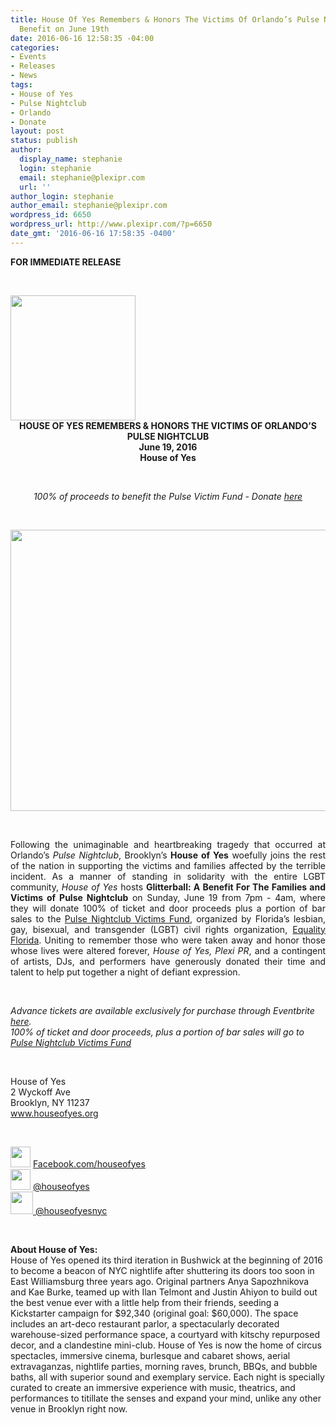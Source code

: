 ```yaml
---
title: House Of Yes Remembers & Honors The Victims Of Orlando’s Pulse Nightclub with
  Benefit on June 19th
date: 2016-06-16 12:58:35 -04:00
categories:
- Events
- Releases
- News
tags:
- House of Yes
- Pulse Nightclub
- Orlando
- Donate
layout: post
status: publish
author:
  display_name: stephanie
  login: stephanie
  email: stephanie@plexipr.com
  url: ''
author_login: stephanie
author_email: stephanie@plexipr.com
wordpress_id: 6650
wordpress_url: http://www.plexipr.com/?p=6650
date_gmt: '2016-06-16 17:58:35 -0400'
---
```


<div dir="ltr"><strong>FOR IMMEDIATE RELEASE</strong></div>
<p>&nbsp;</p>
<div dir="ltr"><img class="CToWUd aligncenter" src="https://ci6.googleusercontent.com/proxy/eEObb2YJXFJt19sRHNWyCU-Iq0k9WYagR4fTe3wxGfFKicVf1QfrIx34mMrIpiEUCkIP4o-NtXA9dP_H_kIfMjj1yRzDbciNNO_3tA=s0-d-e1-ft#http://img.ymlp58.com/plexipr_HOYlogosquaregold--1.png" width="200" height="200" /></div>
<div dir="ltr" style="text-align: center;"><strong>HOUSE OF YES REMEMBERS &amp; HONORS THE VICTIMS OF ORLANDO’S PULSE NIGHTCLUB</strong></div>
<div dir="ltr" style="text-align: center;"><strong>June 19, 2016</strong></div>
<div dir="ltr" style="text-align: center;"><strong>House of Yes</strong></div>
<p>&nbsp;</p>
<div dir="ltr" style="text-align: center;"><em>100% of proceeds to benefit the Pulse Victim Fund - Donate <a href="http://t.ymlp58.com/jhmjwalaejmsbadamsmanaueqwe/click.php" target="_blank" data-saferedirecturl="https://www.google.com/url?hl=en&amp;q=http://t.ymlp58.com/jhmjwalaejmsbadamsmanaueqwe/click.php&amp;source=gmail&amp;ust=1468346262743000&amp;usg=AFQjCNGv7w27T6jfJoGGRIoYkALNQfFV_w">here</a></em></div>
<p>&nbsp;</p>
<div dir="ltr"><img class="CToWUd a6T" tabindex="0" src="https://ci4.googleusercontent.com/proxy/UiCg2U_vb8kPeNHK1KYgg3tMPzUXW2UepC386Y2t_cdG5XZl76GVLZ4zRtlWcKeRNJUzKGhdbOd86GQclqoM3YLxYN_b3ZkX7NDdPF4T4H83=s0-d-e1-ft#http://img.ymlp58.com/plexipr_GlitterBalldjsallinfo1--1.jpg" width="800" height="450" /></div>
<p>&nbsp;</p>
<div dir="ltr" style="text-align: justify;">Following the unimaginable and heartbreaking tragedy that occurred at Orlando’s <i>Pulse Nightclub</i>, Brooklyn’s <strong>House of Yes</strong> woefully joins the rest of the nation in supporting the victims and families affected by the terrible incident. As a manner of standing in solidarity with the entire LGBT community, <i>House of Yes </i>hosts <strong>Glitterball: A Benefit For The Families and Victims of Pulse Nightclub</strong> on Sunday, June 19 from <span class="aBn" tabindex="0" data-term="goog_1728505759"><span class="aQJ">7pm - 4am</span></span>, where they will donate 100% of ticket and door proceeds plus a portion of bar sales to the <a href="http://t.ymlp58.com/jhmjwalaejmsbadamsmanaueqwe/click.php" target="_blank" data-saferedirecturl="https://www.google.com/url?hl=en&amp;q=http://t.ymlp58.com/jhmjwalaejmsbadamsmanaueqwe/click.php&amp;source=gmail&amp;ust=1468346262743000&amp;usg=AFQjCNGv7w27T6jfJoGGRIoYkALNQfFV_w">Pulse Nightclub Victims Fund</a>, organized by Florida’s lesbian, gay, bisexual, and transgender (LGBT) civil rights organization, <a href="http://t.ymlp58.com/jhmjqapaejmsbaoamsmataueqwe/click.php" target="_blank" data-saferedirecturl="https://www.google.com/url?hl=en&amp;q=http://t.ymlp58.com/jhmjqapaejmsbaoamsmataueqwe/click.php&amp;source=gmail&amp;ust=1468346262744000&amp;usg=AFQjCNEc62qQxmscfHGYlt00Ym-YAG3xGA">Equality Florida</a>. Uniting to remember those who were taken away and honor those whose lives were altered forever, <i>House of Yes, Plexi PR</i>, and a contingent of artists, DJs, and performers have generously donated their time and talent to help put together a night of defiant expression.</div>
<p>&nbsp;</p>
<div dir="ltr"><em>Advance tickets are available exclusively for purchase through Eventbrite <a href="http://t.ymlp58.com/jhmjyakaejmsbaoamsmaraueqwe/click.php" target="_blank" data-saferedirecturl="https://www.google.com/url?hl=en&amp;q=http://t.ymlp58.com/jhmjyakaejmsbaoamsmaraueqwe/click.php&amp;source=gmail&amp;ust=1468346262744000&amp;usg=AFQjCNEbLoO_H6sLxZWiaXQYlRRuyPEufw">here</a>.</em></div>
<div dir="ltr"><em>100% of ticket and door proceeds, plus a portion of bar sales will go to <a href="http://t.ymlp58.com/jhmjwalaejmsbadamsmanaueqwe/click.php" target="_blank" data-saferedirecturl="https://www.google.com/url?hl=en&amp;q=http://t.ymlp58.com/jhmjwalaejmsbadamsmanaueqwe/click.php&amp;source=gmail&amp;ust=1468346262744000&amp;usg=AFQjCNFrCpLnGR8JjHUfTi5clX3DGdhXLQ">Pulse Nightclub Victims Fund</a></em></div>
<p>&nbsp;</p>
<div dir="ltr">House of Yes</div>
<div dir="ltr">2 Wyckoff Ave</div>
<div dir="ltr">Brooklyn, NY 11237</div>
<div dir="ltr"><a href="http://t.ymlp58.com/jhmbsaraejmsbavamsmaxaueqwe/click.php" target="_blank" data-saferedirecturl="https://www.google.com/url?hl=en&amp;q=http://t.ymlp58.com/jhmbsaraejmsbavamsmaxaueqwe/click.php&amp;source=gmail&amp;ust=1468346262744000&amp;usg=AFQjCNHymS531B2w9PwaHfzSGUsHSV0fdQ">www.houseofyes.org</a></div>
<p>&nbsp;</p>
<div dir="ltr"><a href="http://t.ymlp58.com/jhmbsaraejmsbavamsmaxaueqwe/click.php" target="_blank" data-saferedirecturl="https://www.google.com/url?hl=en&amp;q=http://t.ymlp58.com/jhmbsaraejmsbavamsmaxaueqwe/click.php&amp;source=gmail&amp;ust=1468346262744000&amp;usg=AFQjCNHymS531B2w9PwaHfzSGUsHSV0fdQ"><img class="CToWUd" src="https://lh5.googleusercontent.com/v5-GumGsz3DpwiqjWmuEDlOCEzTAmKJp6F_r6Ve4C4fA1je8vAND0Y1S1dUKJJebXEZNmxklgnGT2epQVIJC57O8-BqGMoHR7aV4rnI7p6cZ05olwzqQYyi6sAW9adKkTBhczoN6" width="32" height="33" /></a> <a href="http://t.ymlp58.com/jhmbuadaejmsbalamsmakaueqwe/click.php" target="_blank" data-saferedirecturl="https://www.google.com/url?hl=en&amp;q=http://t.ymlp58.com/jhmbuadaejmsbalamsmakaueqwe/click.php&amp;source=gmail&amp;ust=1468346262744000&amp;usg=AFQjCNF_lgWFZEhR7IOGEaJPdTlbxycjww">Facebook.com/houseofyes</a></div>
<div dir="ltr"><a href="http://t.ymlp58.com/jhmbuadaejmsbalamsmakaueqwe/click.php" target="_blank" data-saferedirecturl="https://www.google.com/url?hl=en&amp;q=http://t.ymlp58.com/jhmbuadaejmsbalamsmakaueqwe/click.php&amp;source=gmail&amp;ust=1468346262744000&amp;usg=AFQjCNF_lgWFZEhR7IOGEaJPdTlbxycjww"><img class="CToWUd" src="https://lh4.googleusercontent.com/nLNPdNwYHj4KETUHEW_94LffFbbEjm4p9O7Qo2wrxWKCICAqFj3a65o2oiwzjVKcezSm6TeKMPK7O1PT17U4No-e_BapKAliaOFDbQ7qKgr4LFtGbT3n8PRsAP49V2s1r6UJchcq" width="32" height="33" /></a> <a href="http://t.ymlp58.com/jhmbealaejmsbafamsmafaueqwe/click.php" target="_blank" data-saferedirecturl="https://www.google.com/url?hl=en&amp;q=http://t.ymlp58.com/jhmbealaejmsbafamsmafaueqwe/click.php&amp;source=gmail&amp;ust=1468346262744000&amp;usg=AFQjCNFxcGRvrf-qROs78DPooRFtKDKnLQ">@houseofyes</a></div>
<div dir="ltr"><a href="http://t.ymlp58.com/jhmbealaejmsbafamsmafaueqwe/click.php" target="_blank" data-saferedirecturl="https://www.google.com/url?hl=en&amp;q=http://t.ymlp58.com/jhmbealaejmsbafamsmafaueqwe/click.php&amp;source=gmail&amp;ust=1468346262744000&amp;usg=AFQjCNFxcGRvrf-qROs78DPooRFtKDKnLQ"><img class="CToWUd" src="https://lh3.googleusercontent.com/PHLkqrJsjwo7U8CRHpF-3W5pReKxiFeFzQd-YXEjAik7kAQqoIE1Wu6104d9vQlT9YXgPHKvgH9tldpKjM2XU1HYXNOBG4ypbVrEzo8Vww0kOqZcZEYkTQ0EFvc3EwYhajMmi5ZJ" width="36" height="36" /></a><a href="http://t.ymlp58.com/jhmbmavaejmsbanamsmacaueqwe/click.php" target="_blank" data-saferedirecturl="https://www.google.com/url?hl=en&amp;q=http://t.ymlp58.com/jhmbmavaejmsbanamsmacaueqwe/click.php&amp;source=gmail&amp;ust=1468346262744000&amp;usg=AFQjCNH8uTu1gC9cNcOwY1zmL7zFQqt6yQ"> @houseofyesnyc</a></div>
<p>&nbsp;</p>
<div dir="ltr"><strong>About House of Yes:</strong></div>
<div dir="ltr">House of Yes opened its third iteration in Bushwick at the beginning of 2016 to become a beacon of NYC nightlife after shuttering its doors too soon in East Williamsburg three years ago. Original partners Anya Sapozhnikova and Kae Burke, teamed up with Ilan Telmont and Justin Ahiyon to build out the best venue ever with a little help from their friends, seeding a Kickstarter campaign for $92,340 (original goal: $60,000). The space includes an art-deco restaurant parlor, a spectacularly decorated warehouse-sized performance space, a courtyard with kitschy repurposed decor, and a clandestine mini-club. House of Yes is now the home of circus spectacles, immersive cinema, burlesque and cabaret shows, aerial extravaganzas, nightlife parties, morning raves, brunch, BBQs, and bubble baths, all with superior sound and exemplary service. Each night is specially curated to create an immersive experience with music, theatrics, and performances to titillate the senses and expand your mind, unlike any other venue in Brooklyn right now.</div>
